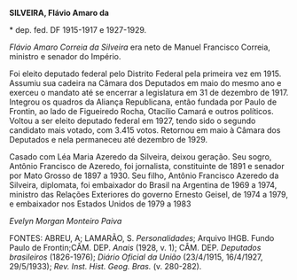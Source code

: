 **SILVEIRA, Flávio Amaro da**

\* dep. fed. DF 1915-1917 e 1927-1929.

*Flávio Amaro Correia da Silveira* era neto de Manuel Francisco Correia,
ministro e senador do Império.

Foi eleito deputado federal pelo Distrito Federal pela primeira vez em
1915. Assumiu sua cadeira na Câmara dos Deputados em maio do mesmo ano e
exerceu o mandato até se encerrar a legislatura em 31 de dezembro de
1917. Integrou os quadros da Aliança Republicana, então fundada por
Paulo de Frontin, ao lado de Figueiredo Rocha, Otacílio Camará e outros
políticos. Voltou a ser eleito deputado federal em 1927, tendo sido o
segundo candidato mais votado, com 3.415 votos. Retornou em maio à
Câmara dos Deputados e nela permaneceu até dezembro de 1929.

Casado com Léa Maria Azeredo da Silveira, deixou geração. Seu sogro,
Antônio Francisco de Azeredo, foi jornalista, constituinte de 1891 e
senador por Mato Grosso de 1897 a 1930. Seu filho, Antônio Francisco
Azeredo da Silveira, diplomata, foi embaixador do Brasil na Argentina de
1969 a 1974, ministro das Relações Exteriores do governo Ernesto Geisel,
de 1974 a 1979, e embaixador nos Estados Unidos de 1979 a 1983

*Evelyn Morgan Monteiro Paiva*

FONTES: ABREU, A; LAMARÃO, S. *Personalidades*; Arquivo IHGB. Fundo
Paulo de Frontin;CÂM. DEP. *Anais* (1928, v. 1); CÂM. DEP. *Deputados
brasileiros* (1826-1976); *Diário Oficial da União* (23/4/1915,
16/4/1927, 29/5/1933); *Rev. Inst. Hist. Geog. Bras.* (v. 280-282).
